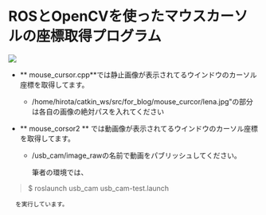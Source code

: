# ROSとOpenCVを使ったマウスカーソルの座標取得プログラム

[![](https://img.youtube.com/vi/CQ2jJM5RRYg/0.jpg)](https://www.youtube.com/watch?v=CQ2jJM5RRYg)

- ** mouse_cursor.cpp**では静止画像が表示されてるウインドウのカーソル座標を取得してます。

  - /home/hirota/catkin_ws/src/for_blog/mouse_curcor/lena.jpg"の部分は各自の画像の絶対パスを入れてください


- ** mouse_corsor2 ** では動画像が表示されてるウインドウのカーソル座標を取得してます。

   - /usb_cam/image_rawの名前で動画をパブリッシュしてください。

     筆者の環境では、
> $ roslaunch usb_cam usb_cam-test.launch

      を実行しています。

